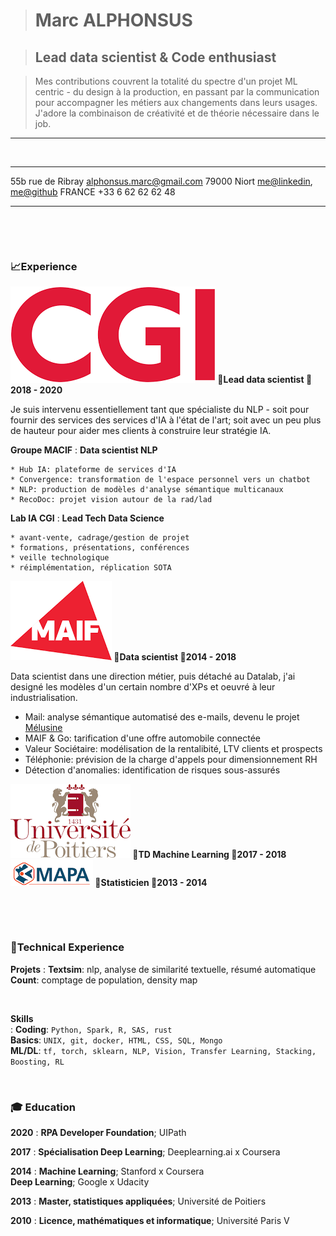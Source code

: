 > # Marc ALPHONSUS


> ## Lead data scientist & Code enthusiast


> Mes contributions couvrent la totalité du spectre d'un projet ML centric - du design à la production, en passant par la communication pour accompagner les métiers aux changements dans leurs usages.  
> J'adore la combinaison de créativité et de théorie nécessaire dans le job.

------

&nbsp;

-------------------        --------------------------------------------------------
55b rue de Ribray                                          alphonsus.marc@gmail.com
79000 Niort                   [me\@linkedin](http://linkedin.com/in/marc-alphonsus), [me\@github](https://github.com/marcalph)
FRANCE                                                            +33 6 62 62 62 48
-------------------        --------------------------------------------------------

&nbsp;

&nbsp;

### 📈Experience
**![CGI](assets/cgi.png) 📣Lead data scientist 📆2018 - 2020**  

Je suis intervenu essentiellement tant que spécialiste du NLP - soit pour fournir des services des services d'IA à l'état de l'art; soit avec un peu plus de hauteur pour aider mes clients à construire leur stratégie IA.


**Groupe MACIF** 
:   **Data scientist NLP**

    * Hub IA: plateforme de services d'IA
    * Convergence: transformation de l'espace personnel vers un chatbot
    * NLP: production de modèles d'analyse sémantique multicanaux
    * RecoDoc: projet vision autour de la rad/lad

**Lab IA CGI**
: **Lead Tech Data Science**

    * avant-vente, cadrage/gestion de projet
    * formations, présentations, conférences
    * veille technologique
    * réimplémentation, réplication SOTA

**![MAIF](assets/maif.png) 📣Data scientist 📆2014 - 2018**

Data scientist dans une direction métier, puis détaché au Datalab, j'ai designé les modèles d'un certain nombre d'XPs et oeuvré à leur industrialisation.

* Mail: analyse sémantique automatisé des e-mails, devenu le projet [Mélusine](https://github.com/MAIF/melusine)
* MAIF & Go: tarification d'une offre automobile connectée
* Valeur Sociétaire: modélisation de la rentalibité, LTV clients et prospects
* Téléphonie: prévision de la charge d'appels pour dimensionnement RH
* Détection d'anomalies: identification de risques sous-assurés


**![IRIAF](assets/univ_poitiers.png) 📣TD Machine Learning 📆2017 - 2018**  
**![MAPA](assets/mapa.png) 📣Statisticien 📆2013 - 2014**

&nbsp;

&nbsp;

### 🚀Technical Experience
**Projets**
:   **Textsim**: nlp, analyse de similarité textuelle, résumé automatique  
    **Count**: comptage de population, density map

&nbsp;

**Skills**  
:   **Coding**: `Python, Spark, R, SAS, rust`  
    **Basics**: `UNIX, git, docker, HTML, CSS, SQL, Mongo`  
    **ML/DL**: `tf, torch, sklearn, NLP, Vision, Transfer Learning, Stacking, Boosting, RL`


&nbsp;

### 🎓 Education

**2020**
:   **RPA Developer Foundation**; UIPath

**2017**
:   **Spécialisation Deep Learning**; Deeplearning.ai x Coursera

**2014**
:   **Machine Learning**; Stanford x Coursera  
    **Deep Learning**; Google x Udacity

**2013**
:   **Master, statistiques appliquées**; Université de Poitiers

**2010**
:   **Licence, mathématiques et informatique**; Université Paris V 